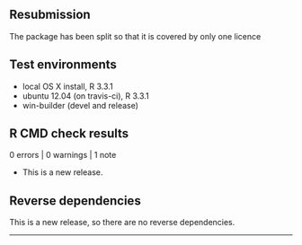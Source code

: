 ## Resubmission

The package has been split so that it is covered by only one licence

## Test environments
* local OS X install, R 3.3.1
* ubuntu 12.04 (on travis-ci), R 3.3.1
* win-builder (devel and release)

## R CMD check results

0 errors | 0 warnings | 1 note

* This is a new release.

## Reverse dependencies

This is a new release, so there are no reverse dependencies.

---
